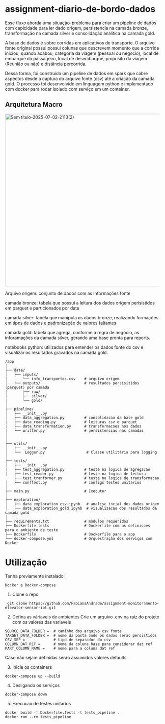 # assignment-diario-de-bordo-dados

Esse fluxo aborda uma situação-problema para criar um pipeline de dados com capicidade para ler dado origem, persistencia na camada bronze, transformação na camada silver e consolidação análitica na camada gold.

A base de dados é sobre corridas em aplicativos de transporte. O arquivo fonte original possui possui colunas que descrevem momento que a corrida iniciou, quando 
acabou, categoria da viagem (pessoal ou negocio), local de embarque do passageiro, local de desembarque, proposito da viagem  (Reunião ou não) e distância percorrida.

Dessa forma, foi construido um pipeline de dados em spark que cobre aspectos desde a captura do arquivo fonte (csv) até a criação da camada gold. O processo foi desenvolvido em linguagem python e implementado com docker para rodar isolado com serviço em um conteiner. 

## Arquitetura Macro
<img width="1672" height="559" alt="Sem título-2025-07-02-2113(2)" src="https://github.com/user-attachments/assets/8db9d784-6544-4c6a-91d4-5210e8ec92d4" />

Arquivo origem: conjunto de dados com as informações fonte

camada bronze: tabela que possui a leitura dos dados origem perisistidos em parquet e particionados por data

camada silver: tabela que manipula os dados bronze, realizando formações em tipos de dados e padronização de valores faltantes

camada gold: tabela que agrega, conforme a regra de negócio, as inforamações da camada silver, gerando uma base pronta para reports.

notebooks python: utilizados para entender os dados fonte do csv e visualizar os resultados gravados na camada gold.

```text 
/app
│
├── data/
│   ├── inputs/
|       └── info_transportes.csv    # arquivo origem
│   └── outputs/                    # resultados persisitidos (parquet) por camada
|       ├── raw/
|       ├── silver/
|       └── gold/
│ 
├── pipeline/
│   ├── __init__.py
│   ├── data_aggregation.py         # consolidacao da base gold
|   ├── data_reading.py             # leituras csv e parquet
|   ├── data_transformation.py      # transformacoes nos dados
|   └── writter.py                  # persistencias nas camadas
│
│
├── utils/
│   ├── __init__.py
│   └──  Logger.py                   # Classe utilitária para logging
│ 
├── tests/
│   ├── __init__.py
|   ├── test_aggregation.py         # teste na logica de agregacao
|   ├── test_reader.py              # teste na logica de leitura
    ├── test_tranformer.py          # teste na logica de transformacao
│   └── conftest.py                 # configs testes unitarios
│
├── main.py                         # Executor
|
├── exploration/
│   ├── data_exploration_csv.ipynb   # analise incial dos dados origem
│   └── data_exploration_gold.ipynb  # visualizacao dos resultados da camada gold
│
├── requirements.txt                # modulos requeridos
├── Dockerfile.tests                # Dockerfile com as definicoes para o ambiente de teste
├── Dockerfile                      # Dockerfile para o app
└── docker-compose.yml              # Orquestração dos serviços com Docker
```
# Utilização

Tenha previamente instalado:
```text
Docker e Docker-compose
```

1. Clone o repo
```text
 git clone https://github.com/FabianaAndrade/assignment-monitoramento-elevator-sensor-iot.git
```
2. Defina as váriaveis de ambientes
Crie um arquivo .env na raiz do projeto com os valores das variaveis

```text
SOURCE_DATA_FOLDER =  # caminho dos arquivo csv fonte
TARGET_DATA_FOLDER =  # nome da pasta onde os dados serao persistidos
CSV_SEP =             # tipo de separador do csv
COLUMN_DAT_REF =      # nome da coluna base para considerar dat ref
PART_COLUMN_NAME =    # nome para a coluna dat ref

```
Caso não sejam definidas serão assumidos valores defaults

3. Inicie os containers
```text
docker-compose up --build 
```
4. Desligando os serviços
```text
docker-compose down
```
5. Execucao de testes unitarios
```text
docker build -f Dockerfile.tests -t tests_pipeline .
docker run --rm tests_pipeline
```


